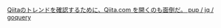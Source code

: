 [Qiitaのトレンドを確認するために、Qiita.com を開くのも面倒だ。 pup / jq / goquery ](https://zenn.dev/kis9a/scraps/a0c75c122f7cdc)
